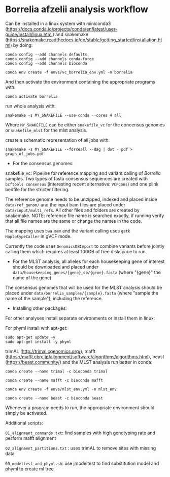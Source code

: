 # Borrelia afzelii analysis workflow

Can be installed in a linux system with miniconda3 (https://docs.conda.io/projects/conda/en/latest/user-guide/install/linux.html) and snakemake (https://snakemake.readthedocs.io/en/stable/getting_started/installation.html) by doing:

```
conda config --add channels defaults
conda config --add channels conda-forge
conda config --add channels bioconda

conda env create -f envs/vc_borrelia_env.yml -n borrelia
```

And then activate the environment containing the appropriate programs with:

```
conda activate borrelia
```

run whole analysis with:

```
snakemake -s MY_SNAKEFILE --use-conda --cores 4 all
```

Where `MY_SNAKEFILE` can be either `snakefile_vc` for the concensus genomes or `snakefile_mlst` for the mlst analysis.

create a schematic representation of all jobs with:

```
snakemake -s MY_SNAKEFILE --forceall --dag | dot -Tpdf > graph_of_jobs.pdf
```


 - For the consensus genomes:

snakefile_vc: Pipeline for reference mapping and variant calling of _Borrelia_ samples. Two types of fasta consensus sequences are created with `bcftools consensus` (interesting recent alternative: `VCFCons`) and one plink bedfile for the stricter filtering.

The reference genome needs to be unzipped, indexed and placed inside `data/ref_genom/` and the input bam files are placed under `data/input/multi_refs`. All other files and folders are created by snakemake. NOTE: reference file name is searched exactly, if running verify that all file names are the same or change the names in the code.

The mapping uses `bwa mem` and the variant calling uses `gatk HaplotypeCaller` in gVCF mode.

Currently the code uses `GenomicsDBImport` to combine variants before jointly calling them which requires at least 100GB of free diskspace to run.


 - For the MLST analysis, all alleles for each housekeeping gene of interest should be downloaded and placed under `data/housekeeping_genes/{gene}_db/{gene}.fasta` (where "{gene}" the name of the gene).

The consensus genomes that will be used for the MLST analysis should be placed under `data/borrelia_samples/{sample}.fasta` (where "sample the name of the sample"), including the reference.

 - Installing other packages:

For other analyses install separate environments or install them in linux:

For phyml install with apt-get:
```
sudo apt-get update -y
sudo apt-get install -y phyml
```

trimAL (http://trimal.cgenomics.org/), mafft (https://mafft.cbrc.jp/alignment/software/algorithms/algorithms.html), beast (https://beast.community/) and the MLST analysis run better in conda:
```
conda create --name trimal -c bioconda trimal

conda create --name mafft -c bioconda mafft

conda env create -f envs/mlst_env.yml -n mlst_env

conda create --name beast -c bioconda beast

```

Whenever a program needs to run, the appropriate environment should simply be activated.

Additional scripts:

`01_alignment_commands.txt`: find samples with high genotyping rate and perform mafft alignment

`02_alignment_partitions.txt` : uses trimAL to remove sites with missing data

`03_modeltest_and_phyml.sh`: use jmodeltest to find substitution model and phyml to create ml tree
